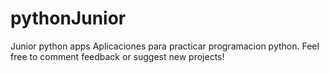 # pythonJunior
Junior python apps
Aplicaciones para practicar programacion python.
Feel free to comment feedback or suggest new projects!
